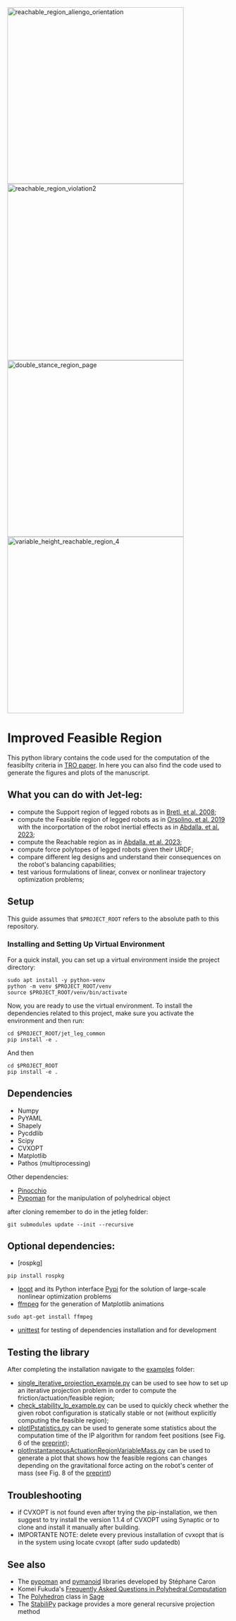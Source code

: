 <img src="https://github.com/user-attachments/assets/cc5fbec9-52c2-4845-ac4f-8864ca7abb03" alt="reachable_region_aliengo_orientation" width="400"/>
<img src="https://github.com/user-attachments/assets/81ae9bab-cf89-4e5a-bbef-0962873eb0a7" alt="reachable_region_violation2" width="400"/>

<img src="https://github.com/user-attachments/assets/af6320e4-2162-413f-8975-7411a0fb8bff" alt="double_stance_region_page" width="400"/>
<img src="https://github.com/user-attachments/assets/0a01939e-1e89-49ec-b680-228766cb2f2d" alt="variable_height_reachable_region_4" width="400"/>


# Improved Feasible Region
This python library contains the code used for the computation of the feasibilty criteria in [TRO paper](https://arxiv.org/abs/2011.07967). In here you can also find the code used to generate the figures and plots of the manuscript. 

## What you can do with Jet-leg:
- compute the Support region of legged robots as in [Bretl. et al. 2008](https://ieeexplore.ieee.org/abstract/document/4598894); 
- compute the Feasible region of legged robots as in [Orsolino. et al. 2019](https://arxiv.org/abs/1903.07999#) with the incorportation of the robot inertial effects as in [Abdalla. et al. 2023](https://arxiv.org/abs/2011.07967);
- compute the Reachable region as in [Abdalla. et al. 2023](https://arxiv.org/abs/2011.07967);
- compute force polytopes of legged robots given their URDF;
- compare different leg designs and understand their consequences on the robot's balancing capabilities; 
- test various formulations of linear, convex or nonlinear trajectory optimization problems;

## Setup

This guide assumes that `$PROJECT_ROOT` refers to the absolute path to this repository.

### Installing and Setting Up Virtual Environment
For a quick install, you can set up a virtual environment inside the project directory:
```
sudo apt install -y python-venv
python -m venv $PROJECT_ROOT/venv
source $PROJECT_ROOT/venv/bin/activate
```

Now, you are ready to use the virtual environment. To install
the dependencies related to this project, make sure you activate
the environment and then run:

```
cd $PROJECT_ROOT/jet_leg_common
pip install -e .
```

And then
```
cd $PROJECT_ROOT
pip install -e .
```

## Dependencies

- Numpy
- PyYAML
- Shapely
- Pycddlib
- Scipy
- CVXOPT
- Matplotlib
- Pathos (multiprocessing)

Other dependencies:
- [Pinocchio](https://github.com/stack-of-tasks/pinocchio) 
- [Pypoman](https://github.com/stephane-caron/pypoman) for the manipulation of polyhedrical object

after cloning remember to do in the jetleg folder:
```
git submodules update --init --recursive
```

## Optional dependencies:

- [rospkg]
```
pip install rospkg
```
- [Ipopt](https://projects.coin-or.org/Ipopt) and its Python interface [Pypi](https://pypi.org/project/ipopt/) for the solution of large-scale nonlinear optimization problems
- [ffmpeg](https://www.ffmpeg.org/) for the generation of Matplotlib animations
```
sudo apt-get install ffmpeg
```
- [unittest](https://docs.python.org/3/library/unittest.html) for testing of dependencies installation and for development


## Testing the library
After completing the installation navigate to the [examples](https://gitlab.advr.iit.it/rorsolino/jet-leg/tree/master/examples) folder:

- [single_iterative_projection_example.py](https://github.com/orsoromeo/jet-leg/blob/master/examples/iterative_projection/single_iterative_projection_example.py) can be used to see how to set up an iterative projection problem in order to compute the friction/actuation/feasible region;
- [check_stability_lp_example.py](https://github.com/orsoromeo/jet-leg/blob/master/examples/static_equilibrium_check/check_stability_lp_example.py) can be used to quickly check whether the given robot configuration is statically stable or not (without explicitly computing the feasible region);
- [plotIPstatistics.py](https://github.com/orsoromeo/jet-leg/blob/master/examples/figures_code/plotIPstatistics.py) can be used to generate some statistics about the computation time of the IP algorithm for random feet positions (see Fig. 6 of the [preprint](https://arxiv.org/abs/1903.07999#));
- [plotInstantaneousActuationRegionVariableMass.py](https://github.com/orsoromeo/jet-leg/blob/master/examples/figures_code/plotInstantaneousActuationRegionVariableMass.py) can be used to generate a plot that shows how the feasible regions can changes depending on the gravitational force acting on the robot's center of mass (see Fig. 8 of the [preprint](https://arxiv.org/abs/1903.07999#)) 

## Troubleshooting

- if CVXOPT is not found even after trying the pip-installation, we then suggest to try install the version 1.1.4 of CVXOPT using Synaptic or to clone and install it manually after building.
- IMPORTANTE NOTE: delete every previous installation of cvxopt that is in the system using locate cvxopt (after sudo updatedb)

## See also

- The [pypoman](https://github.com/stephane-caron/pypoman) and [pymanoid](https://github.com/stephane-caron/pymanoid) libraries developed by Stéphane Caron
- Komei Fukuda's [Frequently Asked Questions in Polyhedral Computation](http://www.cs.mcgill.ca/~fukuda/soft/polyfaq/polyfaq.html)
- The
  [Polyhedron](http://doc.sagemath.org/html/en/reference/discrete_geometry/sage/geometry/polyhedron/constructor.html) class in [Sage](http://www.sagemath.org/)
- The [StabiliPy](https://github.com/haudren/stabilipy) package provides a more
  general recursive projection method
